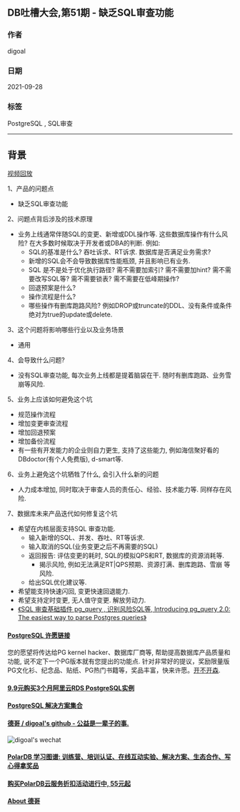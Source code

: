 ## DB吐槽大会,第51期 - 缺乏SQL审查功能  
  
### 作者  
digoal  
  
### 日期  
2021-09-28  
  
### 标签  
PostgreSQL , SQL审查   
  
----  
  
## 背景  
[视频回放](https://www.bilibili.com/video/BV16F411a7wx/)  
  
1、产品的问题点  
- 缺乏SQL审查功能  
  
2、问题点背后涉及的技术原理  
- 业务上线通常伴随SQL的变更、新增或DDL操作等. 这些数据库操作有什么风险? 在大多数时候取决于开发者或DBA的判断. 例如:   
    - SQL的基准是什么? 吞吐诉求、RT诉求. 数据库是否满足业务需求?    
    - 新增的SQL会不会导致数据库性能瓶颈, 并且影响已有业务.    
    - SQL 是不是处于优化执行路径? 需不需要加索引? 需不需要加hint? 需不需要改写SQL等? 需不需要锁表? 需不需要在低峰期操作?    
    - 回退预案是什么?   
    - 操作流程是什么?   
    - 哪些操作有删库跑路风险? 例如DROP或truncate的DDL、没有条件或条件绝对为true的update或delete.     
  
3、这个问题将影响哪些行业以及业务场景  
- 通用  
  
4、会导致什么问题?  
- 没有SQL审查功能, 每次业务上线都是提着脑袋在干. 随时有删库跑路、业务雪崩等风险.   
  
5、业务上应该如何避免这个坑  
- 规范操作流程  
- 增加变更审查流程  
- 增加回退预案  
- 增加备份流程
- 有一些有开发能力的企业则自力更生, 支持了这些能力, 例如海信聚好看的DBdoctor(有个人免费版), d-smart等.
  
6、业务上避免这个坑牺牲了什么, 会引入什么新的问题   
- 人力成本增加, 同时取决于审查人员的责任心、经验、技术能力等. 同样存在风险.   
  
7、数据库未来产品迭代如何修复这个坑   
- 希望在内核层面支持SQL 审查功能.   
    - 输入新增的SQL、并发、吞吐、RT等诉求.    
    - 输入取消的SQL(业务变更之后不再需要的SQL)  
    - 返回报告: 评估变更的耗时, SQL的模拟QPS和RT, 数据库的资源消耗等.   
        - 揭示风险, 例如无法满足RT|QPS预期、资源打满、删库跑路、雪崩 等风险.   
    - 给出SQL优化建议等.   
- 希望能支持快速闪回, 变更快速回退能力.    
- 希望支持定时变更, 无人值守变更. 解放劳动力.  
- [《SQL 审查基础插件 pg_query , 识别风险SQL等, Introducing pg_query 2.0: The easiest way to parse Postgres queries》](../202103/20210320_03.md)  
  
  
#### [PostgreSQL 许愿链接](https://github.com/digoal/blog/issues/76 "269ac3d1c492e938c0191101c7238216")
您的愿望将传达给PG kernel hacker、数据库厂商等, 帮助提高数据库产品质量和功能, 说不定下一个PG版本就有您提出的功能点. 针对非常好的提议，奖励限量版PG文化衫、纪念品、贴纸、PG热门书籍等，奖品丰富，快来许愿。[开不开森](https://github.com/digoal/blog/issues/76 "269ac3d1c492e938c0191101c7238216").  
  
  
#### [9.9元购买3个月阿里云RDS PostgreSQL实例](https://www.aliyun.com/database/postgresqlactivity "57258f76c37864c6e6d23383d05714ea")
  
  
#### [PostgreSQL 解决方案集合](https://yq.aliyun.com/topic/118 "40cff096e9ed7122c512b35d8561d9c8")
  
  
#### [德哥 / digoal's github - 公益是一辈子的事.](https://github.com/digoal/blog/blob/master/README.md "22709685feb7cab07d30f30387f0a9ae")
  
  
![digoal's wechat](../pic/digoal_weixin.jpg "f7ad92eeba24523fd47a6e1a0e691b59")
  
  
#### [PolarDB 学习图谱: 训练营、培训认证、在线互动实验、解决方案、生态合作、写心得拿奖品](https://www.aliyun.com/database/openpolardb/activity "8642f60e04ed0c814bf9cb9677976bd4")
  
  
#### [购买PolarDB云服务折扣活动进行中, 55元起](https://www.aliyun.com/activity/new/polardb-yunparter?userCode=bsb3t4al "e0495c413bedacabb75ff1e880be465a")
  
  
#### [About 德哥](https://github.com/digoal/blog/blob/master/me/readme.md "a37735981e7704886ffd590565582dd0")
  
